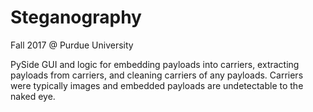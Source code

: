 # Steganography
Fall 2017 @ Purdue University

PySide GUI and logic for embedding payloads into carriers, extracting payloads from carriers, and cleaning carriers of any payloads. Carriers were typically images and embedded payloads are undetectable to the naked eye.
